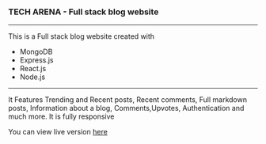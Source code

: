 <h3>TECH ARENA - Full stack blog website</h3>
<hr>
<p>
    This is a Full stack blog website created with 
<ul>
    <li>MongoDB</li>
    <li>Express.js</li>
    <li>React.js</li>
    <li>Node.js</li>
</ul>
<hr>
 It Features Trending and Recent posts, Recent comments, Full markdown posts, Information about a blog, Comments,Upvotes, Authentication and much more. It is fully responsive  
</p>

<p>
    You can view live version <a href="https://reactfstackblog.herokuapp.com/" target="_blank">here</a>
</p>